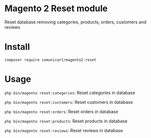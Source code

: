 # Magento 2 Reset module

Reset database removing categories, products, orders, customers and reviews

# Install

`composer require comunicart/magento2-reset`

# Usage

`php bin/magento reset:categories`: Reset categories in database

`php bin/magento reset:customers`: Reset customers in database

`php bin/magento reset:orders`: Reset orders in database

`php bin/magento reset:products`: Reset products in database

`php bin/magento reset:reviews`: Reset reviews in database

